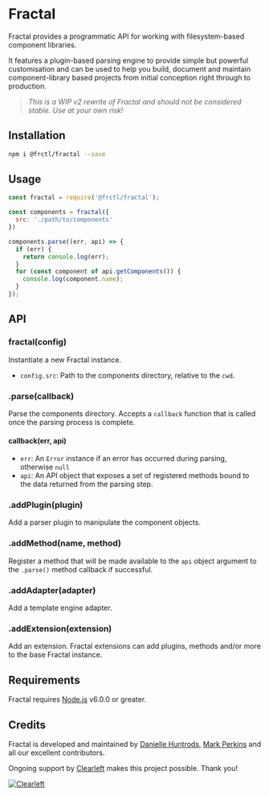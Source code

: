 # Fractal

Fractal provides a programmatic API for working with filesystem-based component libraries.

It features a plugin-based parsing engine to provide simple but powerful customisation and can be used to help you build, document and maintain component-library based projects from initial conception right through to production.

> _This is a WIP v2 rewrite of Fractal and should not be considered stable. Use at your own risk!_

## Installation

```bash
npm i @frctl/fractal --save
```

## Usage

```js
const fractal = require('@frctl/fractal');

const components = fractal({
  src: './path/to/components'
})

components.parse((err, api) => {
  if (err) {
    return console.log(err);
  }
  for (const component of api.getComponents()) {
    console.log(component.name);
  }
});

```

## API

### fractal(config)

Instantiate a new Fractal instance.

* `config.src`: Path to the components directory, relative to the `cwd`.

### .parse(callback)

Parse the components directory. Accepts a `callback` function that is called once the parsing process is complete.

#### callback(err, api)

* `err`: An `Error` instance if an error has occurred during parsing, otherwise `null`
* `api`: An API object that exposes a set of registered methods bound to the data returned from the parsing step.

### .addPlugin(plugin)

Add a parser plugin to manipulate the component objects.

### .addMethod(name, method)

Register a method that will be made available to the `api` object argument to the `.parse()` method callback if successful.

### .addAdapter(adapter)

Add a template engine adapter.

### .addExtension(extension)

Add an extension. Fractal extensions can add plugins, methods and/or more to the base Fractal instance.


## Requirements

Fractal requires [Node.js](https://nodejs.org) v6.0.0 or greater.

## Credits

Fractal is developed and maintained by [Danielle Huntrods](http://github.com/dkhuntrods), [Mark Perkins](http://github.com/allmarkedup) and all our excellent contributors.

Ongoing support by [Clearleft](http://clearleft.com) makes this project possible. Thank you!

[![Clearleft](http://clearleft.com/assets/img/logo.png)](http://clearleft.com)

